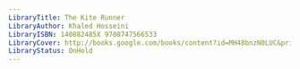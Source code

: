 ```yaml
---
LibraryTitle: The Kite Runner
LibraryAuthor: Khaled Hosseini
LibraryISBN: 140882485X 9780747566533
LibraryCover: http://books.google.com/books/content?id=MH48bnzN0LUC&printsec=frontcover&img=1&zoom=1&source=gbs_api
LibraryStatus: OnHold
---
```

